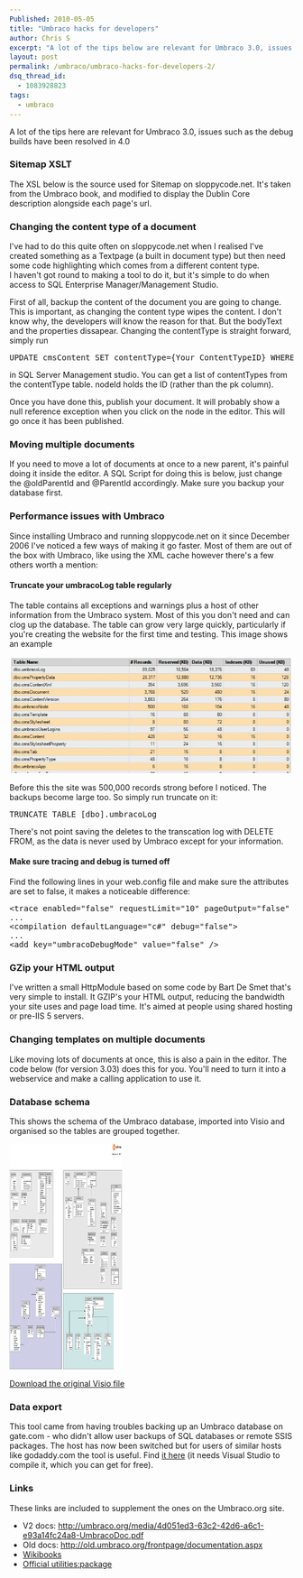 ```yaml
---
Published: 2010-05-05
title: "Umbraco hacks for developers"
author: Chris S
excerpt: "A lot of the tips below are relevant for Umbraco 3.0, issues such as the debug builds have been resolved in 4.0"
layout: post
permalink: /umbraco/umbraco-hacks-for-developers-2/
dsq_thread_id:
  - 1083928823
tags:
  - umbraco
---
```

A lot of the tips here are relevant for Umbraco 3.0, issues such as the debug builds have been resolved in 4.0

<!--more-->

### Sitemap XSLT

The XSL below is the source used for Sitemap on sloppycode.net. It's taken from the Umbraco book, and modified to display the Dublin Core description alongside each page's url.

<script src="https://gist.github.com/yetanotherchris/4956647.js"></script>

### Changing the content type of a document

I've had to do this quite often on sloppycode.net when I realised I've created something as a Textpage (a built in document type) but then need some code highlighting which comes from a different content type.  
I haven't got round to making a tool to do it, but it's simple to do when access to SQL Enterprise Manager/Management Studio.

First of all, backup the content of the document you are going to change. This is important, as changing the content type wipes the content. I don't know why, the developers will know the reason for that. But the bodyText and the properties dissapear. Changing the contentType is straight forward, simply run

<pre>UPDATE cmsContent SET contentType={Your ContentTypeID} WHERE nodeId={Your document ID}</pre>

in SQL Server Management studio. You can get a list of contentTypes from the contentType table. nodeId holds the ID (rather than the pk column).

Once you have done this, publish your document. It will probably show a null reference exception when you click on the node in the editor. This will go once it has been published.

### Moving multiple documents

If you need to move a lot of documents at once to a new parent, it's painful doing it inside the editor. A SQL Script for doing this is below, just change the @oldParentId and @ParentId accordingly. Make sure you backup your database first.

<script src="https://gist.github.com/yetanotherchris/4956634.js"></script>

### Performance issues with Umbraco

Since installing Umbraco and running sloppycode.net on it since December 2006 I've noticed a few ways of making it go faster. Most of them are out of the box with Umbraco, like using the XML cache however there's a few others worth a mention:

#### Truncate your umbracoLog table regularly

The table contains all exceptions and warnings plus a host of other information from the Umbraco system. Most of this you don't need and can clog up the database. The table can grow very large quickly, particularly if you're creating the website for the first time and testing. This image shows an example

![umbraco tables][1]

Before this the site was 500,000 records strong before I noticed. The backups become large too. So simply run truncate on it:

<pre>TRUNCATE TABLE [dbo].umbracoLog</pre>

There's not point saving the deletes to the transcation log with DELETE FROM, as the data is never used by Umbraco except for your information.

#### Make sure tracing and debug is turned off

Find the following lines in your web.config file and make sure the attributes are set to false, it makes a noticeable difference:

<pre>&lt;trace enabled="false" requestLimit="10" pageOutput="false" traceMode="SortByTime" localOnly="true" /&gt;
...
&lt;compilation defaultLanguage="c#" debug="false"&gt;
...
&lt;add key="umbracoDebugMode" value="false" /&gt;
</pre>

### GZip your HTML output

I've written a small HttpModule based on some code by Bart De Smet that's very simple to install. It GZIP's your HTML output, reducing the bandwidth your site uses and page load time. It's aimed at people using shared hosting or pre-IIS 5 servers.

### Changing templates on multiple documents

Like moving lots of documents at once, this is also a pain in the editor. The code below (for version 3.03) does this for you. You'll need to turn it into a webservice and make a calling application to use it.

<script src="https://gist.github.com/yetanotherchris/4956622.js"></script>

### Database schema

This shows the schema of the Umbraco database, imported into Visio and organised so the tables are grouped together.

[<img src='/wp-content/uploads/2010/05/umbraco-schema.gif' alt='umbraco schema' style="width:200px;height:400px;" />][2]

[Download the original Visio file][3]

### Data export

This tool came from having troubles backing up an Umbraco database on gate.com - who didn't allow user backups of SQL databases or remote SSIS packages. The host has now been switched but for users of similar hosts like godaddy.com the tool is useful. Find [it here][4] (it needs Visual Studio to compile it, which you can get for free).

### Links

These links are included to supplement the ones on the Umbraco.org site.

  * V2 docs: http://umbraco.org/media/4d051ed3-63c2-42d6-a6c1-e93a14fc24a8-UmbracoDoc.pdf
  * Old docs: http://old.umbraco.org/frontpage/documentation.aspx
  * [Wikibooks][5]
  * [Official utilities:package][6]

 [1]: /wp-content/uploads/2010/05/umbracotables.gif
 [2]: /wp-content/uploads/2013/02/umbraco-schema.gif
 [3]: /wp-content/uploads/2013/02/umbraco-schema-visio.zip
 [4]: https://bitbucket.org/yetanotherchris/projects/src/cb7e4045a1c24c8fd667075283c9e08c0c72618b/Umbraco.DataExport/?at=default
 [5]: http://en.wikibooks.org/wiki/Umbraco
 [6]: http://our.umbraco.org/projects/website-utilities